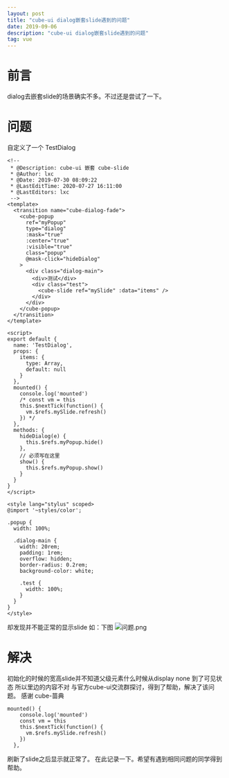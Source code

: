 ```yaml
---
layout: post
title: "cube-ui dialog嵌套slide遇到的问题"
date: 2019-09-06
description: "cube-ui dialog嵌套slide遇到的问题"
tag: vue
---
```



# 前言
  dialog去嵌套slide的场景确实不多。不过还是尝试了一下。
# 问题
 自定义了一个 TestDialog
```
<!--
 * @Description: cube-ui 嵌套 cube-slide
 * @Author: lxc
 * @Date: 2019-07-30 08:09:22
 * @LastEditTime: 2020-07-27 16:11:00
 * @LastEditors: lxc
 -->
<template>
  <transition name="cube-dialog-fade">
    <cube-popup
      ref="myPopup"
      type="dialog"
      :mask="true"
      :center="true"
      :visible="true"
      class="popup"
      @mask-click="hideDialog"
    >
      <div class="dialog-main">
        <div>测试</div>
        <div class="test">
          <cube-slide ref="mySlide" :data="items" />
        </div>
      </div>
    </cube-popup>
  </transition>
</template>

<script>
export default {
  name: 'TestDialog',
  props: {
    items: {
      type: Array,
      default: null
    }
  },
  mounted() {
    console.log('mounted')
    /* const vm = this
    this.$nextTick(function() {
      vm.$refs.mySlide.refresh()
    }) */
  },
  methods: {
    hideDialog(e) {
      this.$refs.myPopup.hide()
    },
    // 必须写在这里
    show() {
      this.$refs.myPopup.show()
    }
  }
}
</script>

<style lang="stylus" scoped>
@import '~styles/color';

.popup {
  width: 100%;

  .dialog-main {
    width: 20rem;
    padding: 1rem;
    overflow: hidden;
    border-radius: 0.2rem;
    background-color: white;

    .test {
      width: 100%;
    }
  }
}
</style>
```
却发现并不能正常的显示slide 如：下图 
![问题.png](https://imgconvert.csdnimg.cn/aHR0cHM6Ly91cGxvYWQtaW1hZ2VzLmppYW5zaHUuaW8vdXBsb2FkX2ltYWdlcy80ODMwNjY0LTRmNmJhZTBkZGM0ZTNiNGYucG5n?x-oss-process=image/format,png)

# 解决
初始化的时候的宽高slide并不知道父级元素什么时候从display none 到了可见状态 所以里边的内容不对
与官方cube-ui交流群探讨，得到了帮助，解决了该问题。
感谢 cube-苗典
```
mounted() {
    console.log('mounted')
    const vm = this
    this.$nextTick(function() {
      vm.$refs.mySlide.refresh()
    })
  },
```
刷新了slide之后显示就正常了。 在此记录一下。希望有遇到相同问题的同学得到帮助。




